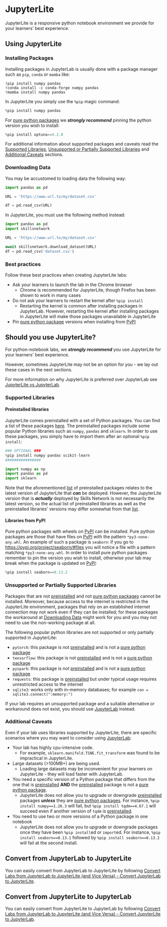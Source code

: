 # JupyterLite

JupyterLite is a responsive python notebook environment we provide for your learners' best experience.

## Using JupyterLite

### Installing Packages

Installing packages in JupyterLab is usually done with a package manager such as `pip`, `conda` or `mamba` like:

```
!pip install numpy pandas
!conda install -c conda-forge numpy pandas
!mamba install numpy pandas
```

In JupyterLite you simply use the `%pip` magic command:

```python
%pip install numpy pandas
```

For [pure python packages](#libraries-from-pypi) we ***strongly recommend*** pinning the python version you wish to install:
```python
%pip install optuna==4.2.0
```

For additional information about supported packages and caveats read the [Supported Libraries](#supported-libraries), [Unsupported or Partially Supported Libraries](#unsupported-or-partially-supported-libraries) and [Additional Caveats](#additional-caveats) sections.

### Downloading Data

You may be accustomed to loading data the following way:

```python
import pandas as pd

URL = 'https://www.url.to/my/dataset.csv'

df = pd.read_csv(URL)
```

In JupyterLite, you must use the following method instead:

```python
import pandas as pd
import skillsnetwork

URL = 'https://www.url.to/my/dataset.csv'

await skillsnetwork.download_dataset(URL)
df = pd.read_csv('dataset.csv')
```

### Best practices

Follow these best practices when creating JupyterLite labs:

 - Ask your learners to launch the lab in the Chrome browser
   - Chrome is recommended for JupyterLite, though Firefox has been shown to work in many cases
 - Do not ask your learners to restart the kernel after `%pip install`
   - Restarting the kernel is common after installing packages in JupyterLab. However, restarting the kernel after installing packages in JupyterLite will make those packages unavailable in JupyterLite
 - Pin [pure python package](#libraries-from-pypi) versions when installing from [PyPI](https://pypi.org/)


## Should you use JupyterLite?

For python-notebook labs, we ***strongly recommend*** you use JupyterLite for your learners' best experience.

However, sometimes JupyterLite may not be an option for you - we lay out these cases in the next sections.

For more information on why JupyterLite is preferred over JupyterLab see [JupyterLite vs JupyterLab](../jupyterlite-vs-jupyterlab).

<!-- ### Supported libraries

Many popular python science libraries are compadible with JupyterLite:
 - `numpy`
 - `sklearn`
 - `scipy`
 - `pandas`
 - `matplotlib`
 - `plotly`
 - `seaborn`
 - And many more -->


### Supported Libraries

#### Preinstalled libraries
JupyterLite comes preinstalled with a set of Python packages. You can find a list of these packages [here](https://pyodide.org/en/latest/usage/packages-in-pyodide.html). The preinstalled packages include some popular Python libraries such as `numpy`, `pandas` and `sklearn`. In order to use these packages, you simply have to import them after an optional `%pip install`:
```python
### OPTIONAL ###
%pip install numpy pandas scikit-learn
################

import numpy as np
import pandas as pd
import sklearn
```

Note that the aforementioned [list](https://pyodide.org/en/latest/usage/packages-in-pyodide.html) of preinstalled packages relates to the latest version of JupyterLite that ***can*** be deployed. However, the JupyterLite version that is ***actually*** deployed by Skills Network is not necessarily the latest version, so the actual list of preinstalled libraries as well as the preinstalled libraries' versions may differ somewhat from that [list](https://pyodide.org/en/latest/usage/packages-in-pyodide.html).

#### Libraries from PyPI
Pure python packages with wheels on [PyPI](https://pypi.org/) can be installed. Pure python packages are those that have files on [PyPI](https://pypi.org/) with the pattern `*py3-none-any.whl`. An example of such a package is `seaborn`: if you go to https://pypi.org/project/seaborn/#files you will notice a file with a pattern matching `*py3-none-any.whl`. In order to install pure python packages remember to pin the version you wish to install, otherwise your lab may break when the package is updated on [PyPI](https://pypi.org/):
```python
%pip install seaborn==0.13.2
```

### Unsupported or Partially Supported Libraries

Packages that are not [preinstalled](#preinstalled-libraries) and not [pure python packages](#libraries-from-pypi) cannot be installed. Moreover, because access to the internet is restricted in the JupyterLite environment, packages that rely on an established internet connection may not work even if they can be installed; for these packages the workaround at [Downloading Data](#downloading-data) might work for you and you may not need to use the non-working package at all. 

The following popular python libraries are not supported or only partially supported in JupyterLite:


 - `pytorch`: this package is not [preinstalled](#preinstalled-libraries) and is not a [pure python package](#libraries-from-pypi)
 - `tensorflow`: this package is not [preinstalled](#preinstalled-libraries) and is not a [pure python package](#libraries-from-pypi)
 - `pyspark`: this package is not [preinstalled](#preinstalled-libraries) and is not a [pure python package](#libraries-from-pypi)
 - `requests`: this package is [preinstalled](#preinstalled-libraries) but under typical usage requires unrestricted access to the internet
 - `sqlite3`: works only with in-memory databases; for example `con = sqlite3.connect(":memory:")`

If your lab requires an unsupported package and a suitable alternative or workaround does not exist, you should use [JupyterLab](./jupyterlab) instead.

### Additional Caveats

Even if your lab uses libraries supported by JupyterLite, there are specific scenarios where you may want to consider using [JupyterLab](./jupyterlab):

 - Your lab has highly cpu-intensive code.
   - For example, `sklearn.manifold.TSNE.fit_transform` was found to be impractical in JupyterLite.
 - Large datasets (>100MB+) are being used.
   - Loading large datasets may be inconvenient for your learners on JupyterLite - they will load faster with JupyterLab.
 - You need a specific version of a Python package that differs from the one that is [preinstalled](#preinstalled-libraries) **AND** the [preinstalled](#preinstalled-libraries) package is not a [pure python package](#libraries-from-pypi).
   - JupyterLite does not allow you to upgrade or downgrade [preinstalled](#preinstalled-libraries) packages ***unless*** they are [pure python packages](#libraries-from-pypi). For instance, `%pip install numpy==1.26.3` will fail, but `%pip install tqdm==4.67.1` will succeed even if another version of `tqdm` is [preinstalled](#preinstalled-libraries).
 - You need to use two or more versions of a Python package in one notebook
   - JupyterLite does not allow you to upgrade or downgrade packages once they have been `%pip install`ed or `import`ed. For instance, `%pip install seaborn==0.13.1` followed by `%pip install seaborn==0.13.2` will fail at the second install.

## Convert from JupyterLab to JupyterLite

You can easily convert from JupyterLab to JupyterLite by following [Convert Labs from JupyterLab to JupyterLite (and Vice Versa) - Convert JupyterLab to JupyterLite](../convert-between-jupyterlab-and-jupyterlite#convert-jupyterlab-to-jupyterlite).

## Convert from JupyterLite to JupyterLab

You can easily convert from JupyterLite to JupyterLab by following [Convert Labs from JupyterLab to JupyterLite (and Vice Versa) - Convert JupyterLite to JupyterLab](../convert-between-jupyterlab-and-jupyterlite#convert-jupyterlite-to-jupyterlab).
